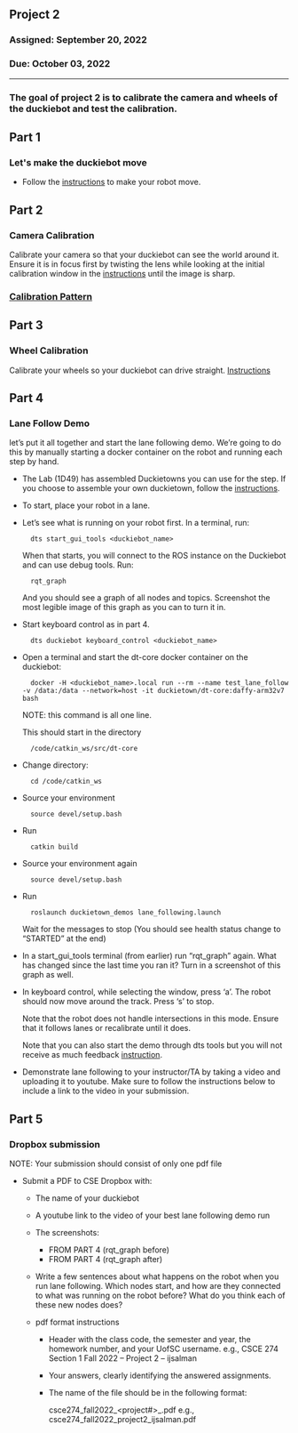 ## Project 2

### Assigned: September 20, 2022
### Due: October 03, 2022

--------

### The goal of project 2 is to calibrate the camera and wheels of the duckiebot and test the calibration.

## Part 1 
### Let's make the duckiebot move
- Follow the [instructions](https://docs.duckietown.org/daffy/opmanual_duckiebot/out/rc_control.html) to make your robot move.

## Part 2
### Camera Calibration

Calibrate your camera so that your duckiebot can see the world around it. Ensure it is in focus first by twisting the lens while looking at the initial calibration window in the [instructions](https://docs.duckietown.org/daffy/opmanual_duckiebot/out/camera_calib.html) until the image is sharp. 

### [Calibration Pattern](./calibration_pattern.pdf)

## Part 3
### Wheel Calibration

Calibrate your wheels so your duckiebot can drive straight. [Instructions](https://docs.duckietown.org/daffy/opmanual_duckiebot/out/wheel_calibration.html)

## Part 4
### Lane Follow Demo

let’s put it all together and start the lane following demo. We’re going to do this by manually starting a docker container on the robot and running each step by hand. 

- The Lab (1D49) has assembled Duckietowns you can use for the step. If you choose to assemble your own duckietown, follow the [instructions](https://docs.duckietown.org/daffy/opmanual_duckietown/out/dt_ops_appearance_specifications.html).

- To start, place your robot in a lane.
- Let’s see what is running on your robot first. In a terminal, run:

        dts start_gui_tools <duckiebot_name>

    When that starts, you will connect to the ROS instance on the Duckiebot and can use debug tools. Run:
        
        rqt_graph
    And you should see a graph of all nodes and topics. Screenshot the most legible image of this graph as you can to turn it in.

- Start keyboard control as in part 4.

        dts duckiebot keyboard_control <duckiebot_name>

- Open a terminal and start the dt-core docker container on the duckiebot:

        docker -H <duckiebot_name>.local run --rm --name test_lane_follow -v /data:/data --network=host -it duckietown/dt-core:daffy-arm32v7 bash
    NOTE: this command is all one line.

    This should start in the directory 
    
        /code/catkin_ws/src/dt-core

- Change directory:

        cd /code/catkin_ws

- Source your environment
    
        source devel/setup.bash
- Run 
    
        catkin build 

- Source your environment again
        
        source devel/setup.bash

- Run
        
        roslaunch duckietown_demos lane_following.launch 
        
    Wait for the messages to stop (You should see health status change to “STARTED” at the end)

- In a start_gui_tools terminal (from earlier) run “rqt_graph” again. What has changed since the last time you ran it? Turn in a screenshot of this graph as well.

- In keyboard control, while selecting the window, press ‘a’. The robot should now move around the track. Press ‘s’ to stop. 

    Note that the robot does not handle intersections in this mode. Ensure that it follows lanes or recalibrate until it does.

    Note that you can also start the demo through dts tools but you will not receive as much feedback [instruction](https://docs.duckietown.org/daffy/opmanual_duckiebot/out/demos.html).

- Demonstrate lane following to your instructor/TA by taking a video and uploading it to youtube. Make sure to follow the instructions below to include a link to the video in your submission.

## Part 5

### Dropbox submission

NOTE: Your submission should consist of only one pdf file

- Submit a PDF to CSE Dropbox with:

    * The name of your duckiebot
    * A youtube link to the video of your best lane following demo run
    * The screenshots:
        - FROM PART 4 (rqt_graph before)
        - FROM PART 4 (rqt_graph after)

    * Write a few sentences about what happens on the robot when you run lane following. Which nodes start, and how are they connected to what was running on the robot before? What do you think each of these new nodes does?

    * pdf format instructions
        * Header with the class code, the semester and year, the homework number, and your UofSC username.
          e.g., CSCE 274 Section 1 Fall 2022 – Project 2 – ijsalman
          
        * Your answers, clearly identifying the answered assignments.

        * The name of the file should be in the following format:
        
            csce274_fall2022_<project#>_<UofSC username>.pdf
            e.g., csce274_fall2022_project2_ijsalman.pdf
